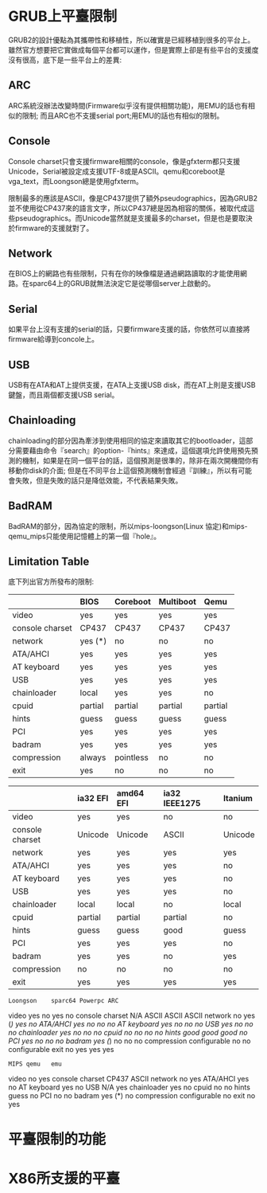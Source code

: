 # GRUB上平臺限制

GRUB2的設計優點為其攜帶性和移植性，所以確實是已經移植到很多的平台上。雖然官方想要把它實做成每個平台都可以運作，但是實際上卻是有些平台的支援度沒有很高，底下是一些平台上的差異:

## ARC

ARC系統沒辦法改變時間\(Firmware似乎沒有提供相關功能\)，用EMU的話也有相似的限制; 而且ARC也不支援serial port;用EMU的話也有相似的限制。

## Console

Console charset只會支援firmware相關的console，像是gfxterm都只支援Unicode，Serial被設定成支援UTF-8或是ASCII。qemu和coreboot是vga\_text，而Loongson總是使用gfxterm。

限制最多的應該是ASCII，像是CP437提供了額外pseudographics，因為GRUB2並不使用從CP437來的語言文字，所以CP437總是因為相容的關係，被取代成這些pseudographics。而Unicode當然就是支援最多的charset，但是也是要取決於firmware的支援就對了。

## Network

在BIOS上的網路也有些限制，只有在你的映像檔是通過網路讀取的才能使用網路。在sparc64上的GRUB就無法決定它是從哪個server上啟動的。

## Serial

如果平台上沒有支援的serial的話，只要firmware支援的話，你依然可以直接將firmware給導到concole上。

## USB

USB有在ATA和AT上提供支援，在ATA上支援USB disk，而在AT上則是支援USB鍵盤，而且兩個都支援USB serial。

## Chainloading

chainloading的部分因為牽涉到使用相同的協定來讀取其它的bootloader，這部分需要藉由命令『search』的option-『hints』來達成，這個選項允許使用預先預測的機制，如果是在同一個平台的話，這個預測是很準的，除非在兩次開機間你有移動你disk的介面; 但是在不同平台上這個預測機制會經過『訓練』，所以有可能會失敗，但是失敗的話只是降低效能，不代表結果失敗。

## BadRAM

BadRAM的部分，因為協定的限制，所以mips-loongson\(Linux 協定\)和mips-qemu\_mips只能使用記憶體上的第一個『hole』。

## Limitation Table

底下列出官方所發布的限制:


|      |BIOS  |Coreboot|Multiboot|Qemu|
| :--- | :--- |:---    |:---     |:---|  
| video|yes   |yes     |yes      |yes |  
|console charset|    CP437|    CP437|    CP437|    CP437|  
|network|    yes \(\*\)|    no|    no|    no|  
|ATA/AHCI|    yes|    yes|    yes|    yes|  
|AT keyboard|    yes|    yes|    yes|    yes|  
|USB|    yes|    yes|    yes|    yes|  
|chainloader|    local|    yes|    yes|    no|  
|cpuid|    partial|    partial|    partial|    partial|  
|hints|    guess|    guess|    guess|    guess|  
|PCI|    yes|    yes|    yes|    yes|  
|badram|    yes|    yes|    yes|    yes|  
|compression|    always|    pointless|    no|    no|  
|exit    |yes    |no    |no    |no|



|	|ia32 EFI|	amd64 EFI|	ia32 IEEE1275|	Itanium|
| :--- | :--- |:---    |:---     |:---|  
|video|	yes|	yes|	no|	no|
|console charset|Unicode|Unicode|ASCII|Unicode|
|network|	yes|	yes|	yes|	yes|
|ATA/AHCI|	yes|	yes|	yes|	no|
|AT keyboard|	yes|	yes|	yes|	no|
|USB|	yes|	yes|	yes|	no|
|chainloader|	local|	local|	no|	local|
|cpuid|	partial|partial|partial|no|
|hints|	guess|	guess|	good|	guess|
|PCI|	yes|	yes|	yes|	no|
|badram|	yes|	yes|	no|	yes|
|compression|	no|	no|	no|	no|
|exit|	yes|	yes|	yes|	yes|

	Loongson	sparc64	Powerpc	ARC
video	yes	no	yes	no
console charset	N/A	ASCII	ASCII	ASCII
network	no	yes (*)	yes	no
ATA/AHCI	yes	no	no	no
AT keyboard	yes	no	no	no
USB	yes	no	no	no
chainloader	yes	no	no	no
cpuid	no	no	no	no
hints	good	good	good	no
PCI	yes	no	no	no
badram	yes (*)	no	no	no
compression	configurable	no	no	configurable
exit	no	yes	yes	yes

	MIPS qemu	emu
video	no	yes
console charset	CP437	ASCII
network	no	yes
ATA/AHCI	yes	no
AT keyboard	yes	no
USB	N/A	yes
chainloader	yes	no
cpuid	no	no
hints	guess	no
PCI	no	no
badram	yes (*)	no
compression	configurable	no
exit	no	yes

# 平臺限制的功能

# X86所支援的平臺



